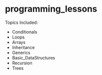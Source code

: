 # programming_lessons

Topics Included:
* Conditionals
* Loops
* Arrays
* Inheritance
* Generics
* Basic_DataStructures
* Recursion
* Trees